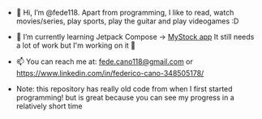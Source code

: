 - 👋 Hi, I’m @fede118.
  Apart from programming, I like to read, watch movies/series, play sports, play the guitar and play videogames :D

- 🌱 I’m currently learning Jetpack Compose -> [MyStock app](https://github.com/fede118/MyStockApp) It still needs a lot of work but I'm working on it 💪

- 📫 You can reach me at: fede.cano118@gmail.com or https://www.linkedin.com/in/federico-cano-348505178/


- Note: this repository has really old code from when I first started programming! but is great because you can see my progress in a relatively short time

<!---
fede118/fede118 is a ✨ special ✨ repository because its `README.md` (this file) appears on your GitHub profile.
You can click the Preview link to take a look at your changes.
--->
